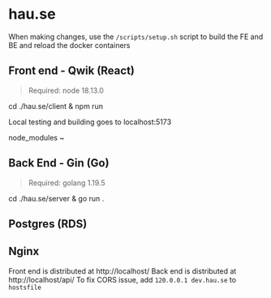# hau.se

When making changes, use the `/scripts/setup.sh` script to build the FE and BE and reload the docker containers

## Front end - Qwik (React)

> Required: node 18.13.0

cd ./hau.se/client & npm run

Local testing and building goes to localhost:5173

node_modules ~ 

## Back End - Gin (Go)

> Required: golang 1.19.5

cd ./hau.se/server & go run .

## Postgres (RDS)


## Nginx

Front end is distributed at http://localhost/
Back end is distributed at http://localhost/api/
To fix CORS issue, add `120.0.0.1 dev.hau.se` to `hostsfile`